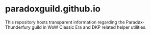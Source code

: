 # paradoxguild.github.io

This repository hosts transparent information regarding the Paradøx-Thunderfury guild in WoW Classic Era and DKP related helper utilities.